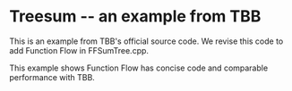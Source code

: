 Treesum -- an example from TBB
=========
This is an example from TBB's official source code. We revise this code to add Function Flow in FFSumTree.cpp.

This example shows Function Flow has concise code and comparable performance with TBB.


